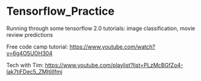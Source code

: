 # Tensorflow_Practice
Running through some tensorflow 2.0 tutorials: image classification, movie review predictions

Free code camp tutorial: https://www.youtube.com/watch?v=6g4O5UOH304

Tech with Tim: https://www.youtube.com/playlist?list=PLzMcBGfZo4-lak7tiFDec5_ZMItiIIfmj
